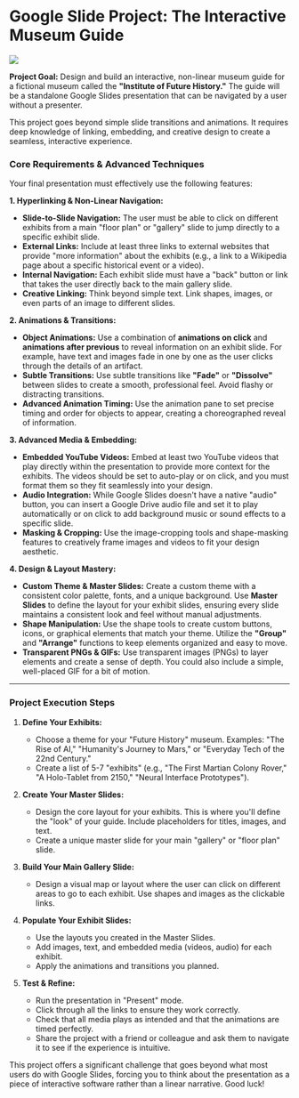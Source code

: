 # Google Slide Project: The Interactive Museum Guide

<img src="https://agunechembaekene.wordpress.com/wp-content/uploads/2025/09/the-interactive-museum-guide.jpg" with="100%">

**Project Goal:** Design and build an interactive, non-linear museum guide for a fictional museum called the **"Institute of Future History."** The guide will be a standalone Google Slides presentation that can be navigated by a user without a presenter.

This project goes beyond simple slide transitions and animations. It requires deep knowledge of linking, embedding, and creative design to create a seamless, interactive experience.

### Core Requirements & Advanced Techniques

Your final presentation must effectively use the following features:

**1. Hyperlinking & Non-Linear Navigation:**

* **Slide-to-Slide Navigation:** The user must be able to click on different exhibits from a main "floor plan" or "gallery" slide to jump directly to a specific exhibit slide.
* **External Links:** Include at least three links to external websites that provide "more information" about the exhibits (e.g., a link to a Wikipedia page about a specific historical event or a video).
* **Internal Navigation:** Each exhibit slide must have a "back" button or link that takes the user directly back to the main gallery slide.
* **Creative Linking:** Think beyond simple text. Link shapes, images, or even parts of an image to different slides.

**2. Animations & Transitions:**

* **Object Animations:** Use a combination of **animations on click** and **animations after previous** to reveal information on an exhibit slide. For example, have text and images fade in one by one as the user clicks through the details of an artifact.
* **Subtle Transitions:** Use subtle transitions like **"Fade"** or **"Dissolve"** between slides to create a smooth, professional feel. Avoid flashy or distracting transitions.
* **Advanced Animation Timing:** Use the animation pane to set precise timing and order for objects to appear, creating a choreographed reveal of information.

**3. Advanced Media & Embedding:**

* **Embedded YouTube Videos:** Embed at least two YouTube videos that play directly within the presentation to provide more context for the exhibits. The videos should be set to auto-play or on click, and you must format them so they fit seamlessly into your design.
* **Audio Integration:** While Google Slides doesn't have a native "audio" button, you can insert a Google Drive audio file and set it to play automatically or on click to add background music or sound effects to a specific slide.
* **Masking & Cropping:** Use the image-cropping tools and shape-masking features to creatively frame images and videos to fit your design aesthetic.

**4. Design & Layout Mastery:**

* **Custom Theme & Master Slides:** Create a custom theme with a consistent color palette, fonts, and a unique background. Use **Master Slides** to define the layout for your exhibit slides, ensuring every slide maintains a consistent look and feel without manual adjustments.
* **Shape Manipulation:** Use the shape tools to create custom buttons, icons, or graphical elements that match your theme. Utilize the **"Group"** and **"Arrange"** functions to keep elements organized and easy to move.
* **Transparent PNGs & GIFs:** Use transparent images (PNGs) to layer elements and create a sense of depth. You could also include a simple, well-placed GIF for a bit of motion.

---

### Project Execution Steps

1.  **Define Your Exhibits:**
    * Choose a theme for your "Future History" museum. Examples: "The Rise of AI," "Humanity's Journey to Mars," or "Everyday Tech of the 22nd Century."
    * Create a list of 5-7 "exhibits" (e.g., "The First Martian Colony Rover," "A Holo-Tablet from 2150," "Neural Interface Prototypes").

2.  **Create Your Master Slides:**
    * Design the core layout for your exhibits. This is where you'll define the "look" of your guide. Include placeholders for titles, images, and text.
    * Create a unique master slide for your main "gallery" or "floor plan" slide.

3.  **Build Your Main Gallery Slide:**
    * Design a visual map or layout where the user can click on different areas to go to each exhibit. Use shapes and images as the clickable links.

4.  **Populate Your Exhibit Slides:**
    * Use the layouts you created in the Master Slides.
    * Add images, text, and embedded media (videos, audio) for each exhibit.
    * Apply the animations and transitions you planned.

5.  **Test & Refine:**
    * Run the presentation in "Present" mode.
    * Click through all the links to ensure they work correctly.
    * Check that all media plays as intended and that the animations are timed perfectly.
    * Share the project with a friend or colleague and ask them to navigate it to see if the experience is intuitive.

This project offers a significant challenge that goes beyond what most users do with Google Slides, forcing you to think about the presentation as a piece of interactive software rather than a linear narrative. Good luck!